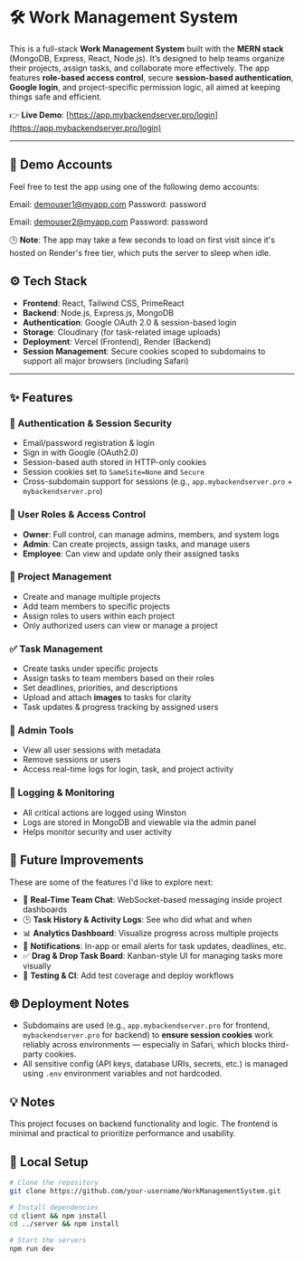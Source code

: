 # 🛠️ Work Management System

This is a full-stack **Work Management System** built with the **MERN stack** (MongoDB, Express, React, Node.js). It’s designed to help teams organize their projects, assign tasks, and collaborate more effectively. 
The app features **role-based access control**, secure **session-based authentication**, **Google login**, and project-specific permission logic, all aimed at keeping things safe and efficient.

👉 **Live Demo**: [https://app.mybackendserver.pro/login](https://app.mybackendserver.pro/login)

---

## 🚀 Demo Accounts

Feel free to test the app using one of the following demo accounts:

Email: demouser1@myapp.com
Password: password

Email: demouser2@myapp.com
Password: password

🕒 **Note**: The app may take a few seconds to load on first visit since it's hosted on Render's free tier, which puts the server to sleep when idle.

## ⚙️ Tech Stack

- **Frontend**: React, Tailwind CSS, PrimeReact  
- **Backend**: Node.js, Express.js, MongoDB  
- **Authentication**: Google OAuth 2.0 & session-based login  
- **Storage**: Cloudinary (for task-related image uploads)  
- **Deployment**: Vercel (Frontend), Render (Backend)  
- **Session Management**: Secure cookies scoped to subdomains to support all major browsers (including Safari)

---

## ✨ Features

### 🔐 Authentication & Session Security
- Email/password registration & login
- Sign in with Google (OAuth2.0)
- Session-based auth stored in HTTP-only cookies
- Session cookies set to `SameSite=None` and `Secure`
- Cross-subdomain support for sessions (e.g., `app.mybackendserver.pro` + `mybackendserver.pro`)

### 👥 User Roles & Access Control
- **Owner**: Full control, can manage admins, members, and system logs  
- **Admin**: Can create projects, assign tasks, and manage users  
- **Employee**: Can view and update only their assigned tasks  

### 📁 Project Management
- Create and manage multiple projects
- Add team members to specific projects
- Assign roles to users within each project
- Only authorized users can view or manage a project

### ✅ Task Management
- Create tasks under specific projects
- Assign tasks to team members based on their roles
- Set deadlines, priorities, and descriptions
- Upload and attach **images** to tasks for clarity
- Task updates & progress tracking by assigned users

### 🧠 Admin Tools
- View all user sessions with metadata
- Remove sessions or users
- Access real-time logs for login, task, and project activity

### 🧾 Logging & Monitoring
- All critical actions are logged using Winston
- Logs are stored in MongoDB and viewable via the admin panel
- Helps monitor security and user activity

## 🌱 Future Improvements

These are some of the features I'd like to explore next:

- 💬 **Real-Time Team Chat**: WebSocket-based messaging inside project dashboards
- 🕒 **Task History & Activity Logs**: See who did what and when
- 📊 **Analytics Dashboard**: Visualize progress across multiple projects
- 🔔 **Notifications**: In-app or email alerts for task updates, deadlines, etc.
- ✅ **Drag & Drop Task Board**: Kanban-style UI for managing tasks more visually
- 🧪 **Testing & CI**: Add test coverage and deploy workflows


## 🌐 Deployment Notes

- Subdomains are used (e.g., `app.mybackendserver.pro` for frontend, `mybackendserver.pro` for backend) to **ensure session cookies** work reliably across environments — especially in Safari, which blocks third-party cookies.
- All sensitive config (API keys, database URIs, secrets, etc.) is managed using `.env` environment variables and not hardcoded.


## 💡 Notes

This project focuses on backend functionality and logic. The frontend is minimal and practical to prioritize performance and usability.  

## 📁 Local Setup

```bash
# Clone the repository
git clone https://github.com/your-username/WorkManagementSystem.git

# Install dependencies
cd client && npm install
cd ../server && npm install

# Start the servers
npm run dev


